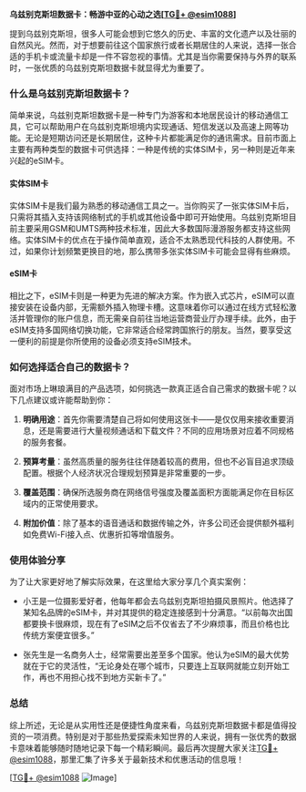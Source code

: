 **乌兹别克斯坦数据卡：畅游中亚的心动之选[[TG💪+ @esim1088](https://t.me/s/esim1088)]**

提到乌兹别克斯坦，很多人可能会想到它悠久的历史、丰富的文化遗产以及壮丽的自然风光。然而，对于想要前往这个国家旅行或者长期居住的人来说，选择一张合适的手机卡或流量卡却是一件不容忽视的事情。尤其是当你需要保持与外界的联系时，一张优质的乌兹别克斯坦数据卡就显得尤为重要了。

### 什么是乌兹别克斯坦数据卡？

简单来说，乌兹别克斯坦数据卡是一种专门为游客和本地居民设计的移动通信工具，它可以帮助用户在乌兹别克斯坦境内实现通话、短信发送以及高速上网等功能。无论是短期访问还是长期居住，这种卡片都能满足你的通讯需求。目前市面上主要有两种类型的数据卡可供选择：一种是传统的实体SIM卡，另一种则是近年来兴起的eSIM卡。

#### 实体SIM卡

实体SIM卡是我们最为熟悉的移动通信工具之一。当你购买了一张实体SIM卡后，只需将其插入支持该网络制式的手机或其他设备中即可开始使用。乌兹别克斯坦目前主要采用GSM和UMTS两种技术标准，因此大多数国际漫游服务都支持这些网络。实体SIM卡的优点在于操作简单直观，适合不太熟悉现代科技的人群使用。不过，如果你计划频繁更换目的地，那么携带多张实体SIM卡可能会显得有些麻烦。

#### eSIM卡

相比之下，eSIM卡则是一种更为先进的解决方案。作为嵌入式芯片，eSIM可以直接安装在设备内部，无需额外插入物理卡槽。这意味着你可以通过在线方式轻松激活并管理你的账户信息，而无需亲自前往当地运营商营业厅办理手续。此外，由于eSIM支持多国网络切换功能，它非常适合经常跨国旅行的朋友。当然，要享受这一便利的前提是你所使用的设备必须支持eSIM技术。

### 如何选择适合自己的数据卡？

面对市场上琳琅满目的产品选项，如何挑选一款真正适合自己需求的数据卡呢？以下几点建议或许能帮助到你：

1. **明确用途**：首先你需要清楚自己将如何使用这张卡——是仅仅用来接收重要消息，还是需要进行大量视频通话和下载文件？不同的应用场景对应着不同规格的服务套餐。
   
2. **预算考量**：虽然高质量的服务往往伴随着较高的费用，但也不必盲目追求顶级配置。根据个人经济状况合理规划预算是非常重要的一步。

3. **覆盖范围**：确保所选服务商在网络信号强度及覆盖面积方面能满足你在目标区域内的正常使用要求。

4. **附加价值**：除了基本的语音通话和数据传输之外，许多公司还会提供额外福利如免费Wi-Fi接入点、优惠折扣等增值服务。

### 使用体验分享

为了让大家更好地了解实际效果，在这里给大家分享几个真实案例：

- 小王是一位摄影爱好者，他每年都会去乌兹别克斯坦拍摄风景照片。他选择了某知名品牌的eSIM卡，并对其提供的稳定连接感到十分满意。“以前每次出国都要换卡很麻烦，现在有了eSIM之后不仅省去了不少麻烦事，而且价格也比传统方案便宜很多。”

- 张先生是一名商务人士，经常需要出差至多个国家。他认为eSIM的最大优势就在于它的灵活性，“无论身处在哪个城市，只要连上互联网就能立刻开始工作，再也不用担心找不到地方买新卡了。”

### 总结

综上所述，无论是从实用性还是便捷性角度来看，乌兹别克斯坦数据卡都是值得投资的一项消费。特别是对于那些热爱探索未知世界的人来说，拥有一张优秀的数据卡意味着能够随时随地记录下每一个精彩瞬间。最后再次提醒大家关注[TG💪+ @esim1088](https://t.me/s/esim1088)，那里汇集了许多关于最新技术和优惠活动的信息哦！

[[TG💪+ @esim1088](https://t.me/s/esim1088) ![Image](https://i.postimg.cc/4NQfJmqS/Snipaste-2025-05-13-00-14-12.png)]